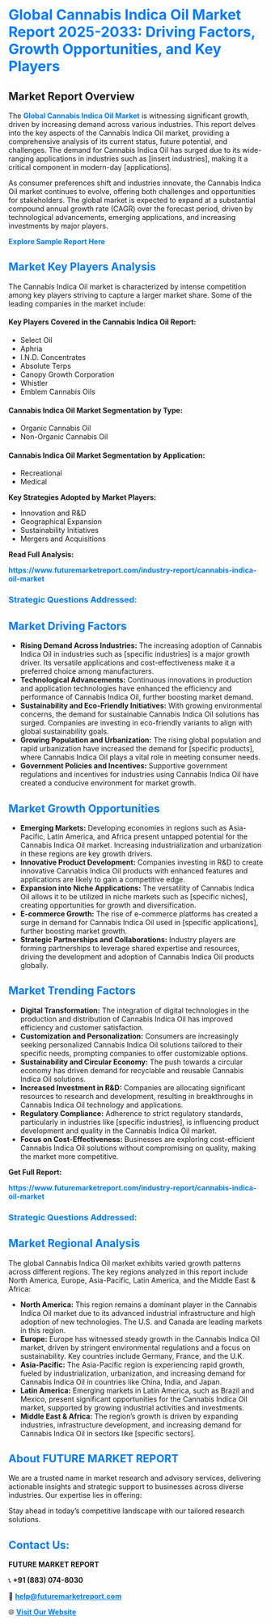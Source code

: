 <h1 style="color: #007BFF;">Global Cannabis Indica Oil Market Report 2025-2033: Driving Factors, Growth Opportunities, and Key Players</h1>

<section id="overview">
<h2>Market Report Overview</h2>
<p>The <a href="https://www.futuremarketreport.com/industry-report/cannabis-indica-oil-market" style="color: #007BFF; text-decoration: none;"><strong>Global Cannabis Indica Oil Market</strong></a> is witnessing significant growth, driven by increasing demand across various industries. This report delves into the key aspects of the Cannabis Indica Oil market, providing a comprehensive analysis of its current status, future potential, and challenges. The demand for Cannabis Indica Oil has surged due to its wide-ranging applications in industries such as [insert industries], making it a critical component in modern-day [applications].</p>
<p>As consumer preferences shift and industries innovate, the Cannabis Indica Oil market continues to evolve, offering both challenges and opportunities for stakeholders. The global market is expected to expand at a substantial compound annual growth rate (CAGR) over the forecast period, driven by technological advancements, emerging applications, and increasing investments by major players.</p>
</section>

<section id="overview">
<p><a href="https://www.futuremarketreport.com/request-sample/reportId=114454" style="color: #007BFF; text-decoration: none;"><strong>Explore Sample Report Here</strong></a></p>
</section>

<section id="key-players">
<h2 style="color: #007BFF;">Market Key Players Analysis</h2>
<p>The Cannabis Indica Oil market is characterized by intense competition among key players striving to capture a larger market share. Some of the leading companies in the market include:</p>
<h4>Key Players Covered in the Cannabis Indica Oil Report:</h4>
<ul><li>Select Oil</li><li>Aphria</li><li>I.N.D. Concentrates</li><li>Absolute Terps</li><li>Canopy Growth Corporation</li><li>Whistler</li><li>Emblem Cannabis Oils</li></ul>
<h4>Cannabis Indica Oil Market Segmentation by Type:</h4>
<ul><li>Organic Cannabis Oil</li><li>Non-Organic Cannabis Oil</li></ul>

<h4>Cannabis Indica Oil Market Segmentation by Application:</h4>
<ul><li>Recreational</li><li>Medical</li></ul>
<p><strong>Key Strategies Adopted by Market Players:</strong></p>
<ul>
<li>Innovation and R&D</li>
<li>Geographical Expansion</li>
<li>Sustainability Initiatives</li>
<li>Mergers and Acquisitions</li>
</ul>
</section>

<section>
<p><strong>Read Full Analysis: </strong></p><a href="https://www.futuremarketreport.com/industry-report/cannabis-indica-oil-market" style="color: #007BFF; text-decoration: none;"><strong>https://www.futuremarketreport.com/industry-report/cannabis-indica-oil-market</strong></a>
<h3 style="color: #007BFF;">Strategic Questions Addressed:</h3>
</section>

<section id="driving-factors">
<h2 style="color: #007BFF;">Market Driving Factors</h2>
<ul>
<li><strong>Rising Demand Across Industries:</strong> The increasing adoption of Cannabis Indica Oil in industries such as [specific industries] is a major growth driver. Its versatile applications and cost-effectiveness make it a preferred choice among manufacturers.</li>
<li><strong>Technological Advancements:</strong> Continuous innovations in production and application technologies have enhanced the efficiency and performance of Cannabis Indica Oil, further boosting market demand.</li>
<li><strong>Sustainability and Eco-Friendly Initiatives:</strong> With growing environmental concerns, the demand for sustainable Cannabis Indica Oil solutions has surged. Companies are investing in eco-friendly variants to align with global sustainability goals.</li>
<li><strong>Growing Population and Urbanization:</strong> The rising global population and rapid urbanization have increased the demand for [specific products], where Cannabis Indica Oil plays a vital role in meeting consumer needs.</li>
<li><strong>Government Policies and Incentives:</strong> Supportive government regulations and incentives for industries using Cannabis Indica Oil have created a conducive environment for market growth.</li>
</ul>
</section>

<section id="growth-opportunities">
<h2 style="color: #007BFF;">Market Growth Opportunities</h2>
<ul>
<li><strong>Emerging Markets:</strong> Developing economies in regions such as Asia-Pacific, Latin America, and Africa present untapped potential for the Cannabis Indica Oil market. Increasing industrialization and urbanization in these regions are key growth drivers.</li>
<li><strong>Innovative Product Development:</strong> Companies investing in R&D to create innovative Cannabis Indica Oil products with enhanced features and applications are likely to gain a competitive edge.</li>
<li><strong>Expansion into Niche Applications:</strong> The versatility of Cannabis Indica Oil allows it to be utilized in niche markets such as [specific niches], creating opportunities for growth and diversification.</li>
<li><strong>E-commerce Growth:</strong> The rise of e-commerce platforms has created a surge in demand for Cannabis Indica Oil used in [specific applications], further boosting market growth.</li>
<li><strong>Strategic Partnerships and Collaborations:</strong> Industry players are forming partnerships to leverage shared expertise and resources, driving the development and adoption of Cannabis Indica Oil products globally.</li>
</ul>
</section>

<section id="trending-factors">
<h2 style="color: #007BFF;">Market Trending Factors</h2>
<ul>
<li><strong>Digital Transformation:</strong> The integration of digital technologies in the production and distribution of Cannabis Indica Oil has improved efficiency and customer satisfaction.</li>
<li><strong>Customization and Personalization:</strong> Consumers are increasingly seeking personalized Cannabis Indica Oil solutions tailored to their specific needs, prompting companies to offer customizable options.</li>
<li><strong>Sustainability and Circular Economy:</strong> The push towards a circular economy has driven demand for recyclable and reusable Cannabis Indica Oil solutions.</li>
<li><strong>Increased Investment in R&D:</strong> Companies are allocating significant resources to research and development, resulting in breakthroughs in Cannabis Indica Oil technology and applications.</li>
<li><strong>Regulatory Compliance:</strong> Adherence to strict regulatory standards, particularly in industries like [specific industries], is influencing product development and quality in the Cannabis Indica Oil market.</li>
<li><strong>Focus on Cost-Effectiveness:</strong> Businesses are exploring cost-efficient Cannabis Indica Oil solutions without compromising on quality, making the market more competitive.</li>
</ul>
</section>

<section>
<p><strong>Get Full Report: </strong></p><a href="https://www.futuremarketreport.com/industry-report/cannabis-indica-oil-market" style="color: #007BFF; text-decoration: none;"><strong>https://www.futuremarketreport.com/industry-report/cannabis-indica-oil-market</strong></a>
<h3 style="color: #007BFF;">Strategic Questions Addressed:</h3>
</section>


<section id="regional-analysis">
<h2 style="color: #007BFF;">Market Regional Analysis</h2>
<p>The global Cannabis Indica Oil market exhibits varied growth patterns across different regions. The key regions analyzed in this report include North America, Europe, Asia-Pacific, Latin America, and the Middle East & Africa:</p>
<ul>
<li><strong>North America:</strong> This region remains a dominant player in the Cannabis Indica Oil market due to its advanced industrial infrastructure and high adoption of new technologies. The U.S. and Canada are leading markets in this region.</li>
<li><strong>Europe:</strong> Europe has witnessed steady growth in the Cannabis Indica Oil market, driven by stringent environmental regulations and a focus on sustainability. Key countries include Germany, France, and the U.K.</li>
<li><strong>Asia-Pacific:</strong> The Asia-Pacific region is experiencing rapid growth, fueled by industrialization, urbanization, and increasing demand for Cannabis Indica Oil in countries like China, India, and Japan.</li>
<li><strong>Latin America:</strong> Emerging markets in Latin America, such as Brazil and Mexico, present significant opportunities for the Cannabis Indica Oil market, supported by growing industrial activities and investments.</li>
<li><strong>Middle East & Africa:</strong> The region’s growth is driven by expanding industries, infrastructure development, and increasing demand for Cannabis Indica Oil in sectors like [specific sectors].</li>
</ul>
</section>

<footer>
<h2 style="color: #007BFF;">About FUTURE MARKET REPORT</h2>
<p>We are a trusted name in market research and advisory services, delivering actionable insights and strategic support to businesses across diverse industries. Our expertise lies in offering:</p>

<p>Stay ahead in today’s competitive landscape with our tailored research solutions.</p>

<h2 style="color: #007BFF;">Contact Us:</h2>
<p><strong>FUTURE MARKET REPORT</strong></p>
<p>📞 <strong>+91 (883) 074-8030</strong></p>
<p>📧 <strong><a href="mailto:help@futuremarketreport.com" style="color: #007BFF;">help@futuremarketreport.com</a></strong></p>
<p>🌐 <strong><a href="https://www.futuremarketreport.com/" style="color: #007BFF;">Visit Our Website</a></strong></p>
</footer>